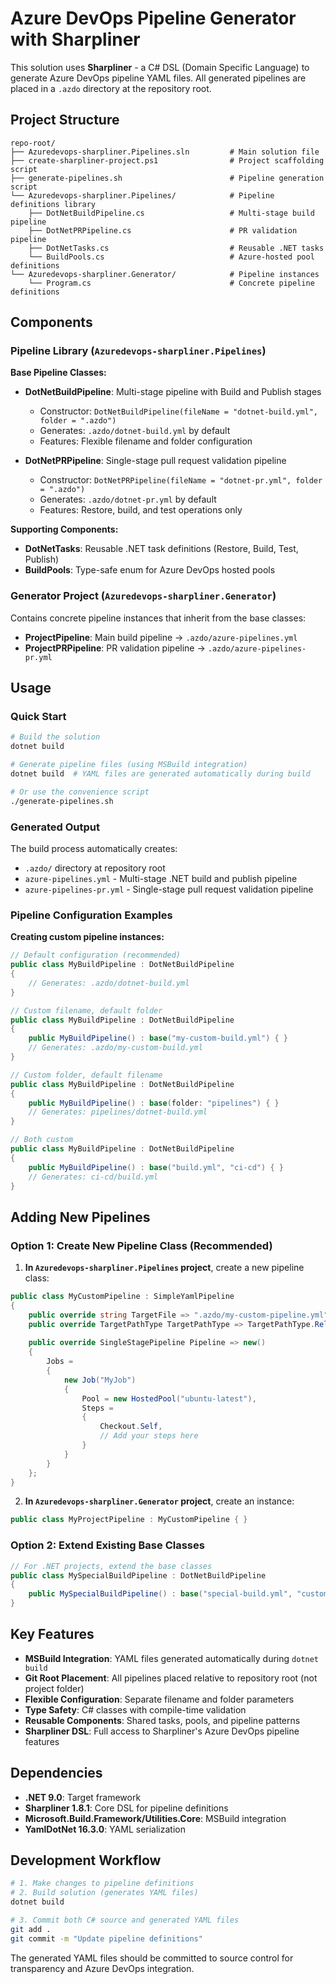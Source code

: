 # Azure DevOps Pipeline Generator with Sharpliner

This solution uses **Sharpliner** - a C# DSL (Domain Specific Language) to generate Azure DevOps pipeline YAML files. All generated pipelines are placed in a `.azdo` directory at the repository root.

## Project Structure

```
repo-root/
├── Azuredevops-sharpliner.Pipelines.sln         # Main solution file
├── create-sharpliner-project.ps1                # Project scaffolding script
├── generate-pipelines.sh                        # Pipeline generation script
└── Azuredevops-sharpliner.Pipelines/            # Pipeline definitions library
    ├── DotNetBuildPipeline.cs                   # Multi-stage build pipeline
    ├── DotNetPRPipeline.cs                      # PR validation pipeline
    ├── DotNetTasks.cs                           # Reusable .NET tasks
    └── BuildPools.cs                            # Azure-hosted pool definitions
└── Azuredevops-sharpliner.Generator/            # Pipeline instances
    └── Program.cs                               # Concrete pipeline definitions
```

## Components

### Pipeline Library (`Azuredevops-sharpliner.Pipelines`)

**Base Pipeline Classes:**
- **DotNetBuildPipeline**: Multi-stage pipeline with Build and Publish stages
  - Constructor: `DotNetBuildPipeline(fileName = "dotnet-build.yml", folder = ".azdo")`
  - Generates: `.azdo/dotnet-build.yml` by default
  - Features: Flexible filename and folder configuration
  
- **DotNetPRPipeline**: Single-stage pull request validation pipeline
  - Constructor: `DotNetPRPipeline(fileName = "dotnet-pr.yml", folder = ".azdo")`
  - Generates: `.azdo/dotnet-pr.yml` by default
  - Features: Restore, build, and test operations only

**Supporting Components:**
- **DotNetTasks**: Reusable .NET task definitions (Restore, Build, Test, Publish)
- **BuildPools**: Type-safe enum for Azure DevOps hosted pools

### Generator Project (`Azuredevops-sharpliner.Generator`)

Contains concrete pipeline instances that inherit from the base classes:
- **ProjectPipeline**: Main build pipeline → `.azdo/azure-pipelines.yml`
- **ProjectPRPipeline**: PR validation pipeline → `.azdo/azure-pipelines-pr.yml`

## Usage

### Quick Start

```bash
# Build the solution
dotnet build

# Generate pipeline files (using MSBuild integration)
dotnet build  # YAML files are generated automatically during build

# Or use the convenience script
./generate-pipelines.sh
```

### Generated Output

The build process automatically creates:
- `.azdo/` directory at repository root
- `azure-pipelines.yml` - Multi-stage .NET build and publish pipeline
- `azure-pipelines-pr.yml` - Single-stage pull request validation pipeline

### Pipeline Configuration Examples

**Creating custom pipeline instances:**

```csharp
// Default configuration (recommended)
public class MyBuildPipeline : DotNetBuildPipeline 
{
    // Generates: .azdo/dotnet-build.yml
}

// Custom filename, default folder
public class MyBuildPipeline : DotNetBuildPipeline
{
    public MyBuildPipeline() : base("my-custom-build.yml") { }
    // Generates: .azdo/my-custom-build.yml
}

// Custom folder, default filename
public class MyBuildPipeline : DotNetBuildPipeline
{
    public MyBuildPipeline() : base(folder: "pipelines") { }
    // Generates: pipelines/dotnet-build.yml
}

// Both custom
public class MyBuildPipeline : DotNetBuildPipeline
{
    public MyBuildPipeline() : base("build.yml", "ci-cd") { }
    // Generates: ci-cd/build.yml
}
```

## Adding New Pipelines

### Option 1: Create New Pipeline Class (Recommended)

1. **In `Azuredevops-sharpliner.Pipelines` project**, create a new pipeline class:

```csharp
public class MyCustomPipeline : SimpleYamlPipeline
{
    public override string TargetFile => ".azdo/my-custom-pipeline.yml";
    public override TargetPathType TargetPathType => TargetPathType.RelativeToGitRoot;
    
    public override SingleStagePipeline Pipeline => new()
    {
        Jobs = 
        {
            new Job("MyJob")
            {
                Pool = new HostedPool("ubuntu-latest"),
                Steps = 
                {
                    Checkout.Self,
                    // Add your steps here
                }
            }
        }
    };
}
```

2. **In `Azuredevops-sharpliner.Generator` project**, create an instance:

```csharp
public class MyProjectPipeline : MyCustomPipeline { }
```

### Option 2: Extend Existing Base Classes

```csharp
// For .NET projects, extend the base classes
public class MySpecialBuildPipeline : DotNetBuildPipeline
{
    public MySpecialBuildPipeline() : base("special-build.yml", "custom-folder") { }
}
```

## Key Features

- **MSBuild Integration**: YAML files generated automatically during `dotnet build`
- **Git Root Placement**: All pipelines placed relative to repository root (not project folder)
- **Flexible Configuration**: Separate filename and folder parameters
- **Type Safety**: C# classes with compile-time validation
- **Reusable Components**: Shared tasks, pools, and pipeline patterns
- **Sharpliner DSL**: Full access to Sharpliner's Azure DevOps pipeline features

## Dependencies

- **.NET 9.0**: Target framework
- **Sharpliner 1.8.1**: Core DSL for pipeline definitions
- **Microsoft.Build.Framework/Utilities.Core**: MSBuild integration
- **YamlDotNet 16.3.0**: YAML serialization

## Development Workflow

```bash
# 1. Make changes to pipeline definitions
# 2. Build solution (generates YAML files)
dotnet build

# 3. Commit both C# source and generated YAML files
git add .
git commit -m "Update pipeline definitions"
```

The generated YAML files should be committed to source control for transparency and Azure DevOps integration.
